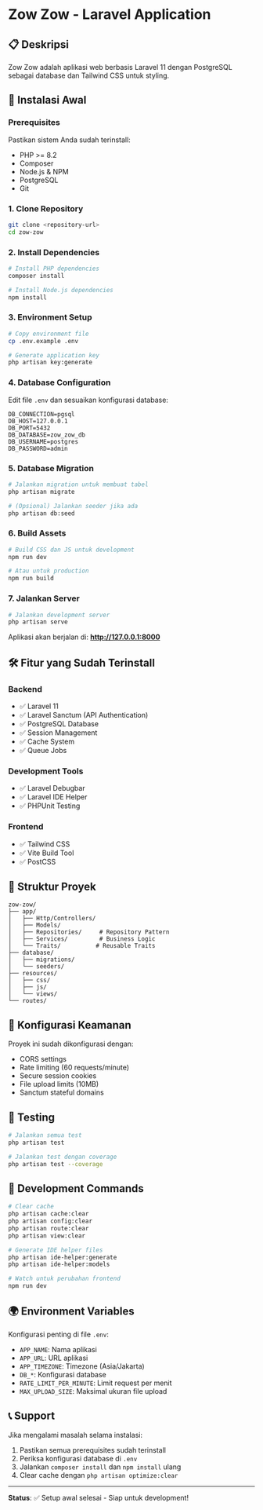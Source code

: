 # Zow Zow - Laravel Application

## 📋 Deskripsi
Zow Zow adalah aplikasi web berbasis Laravel 11 dengan PostgreSQL sebagai database dan Tailwind CSS untuk styling.

## 🚀 Instalasi Awal

### Prerequisites
Pastikan sistem Anda sudah terinstall:
- PHP >= 8.2
- Composer
- Node.js & NPM
- PostgreSQL
- Git

### 1. Clone Repository
```bash
git clone <repository-url>
cd zow-zow
```

### 2. Install Dependencies
```bash
# Install PHP dependencies
composer install

# Install Node.js dependencies
npm install
```

### 3. Environment Setup
```bash
# Copy environment file
cp .env.example .env

# Generate application key
php artisan key:generate
```

### 4. Database Configuration
Edit file `.env` dan sesuaikan konfigurasi database:
```env
DB_CONNECTION=pgsql
DB_HOST=127.0.0.1
DB_PORT=5432
DB_DATABASE=zow_zow_db
DB_USERNAME=postgres
DB_PASSWORD=admin
```

### 5. Database Migration
```bash
# Jalankan migration untuk membuat tabel
php artisan migrate

# (Opsional) Jalankan seeder jika ada
php artisan db:seed
```

### 6. Build Assets
```bash
# Build CSS dan JS untuk development
npm run dev

# Atau untuk production
npm run build
```

### 7. Jalankan Server
```bash
# Jalankan development server
php artisan serve
```

Aplikasi akan berjalan di: **http://127.0.0.1:8000**

## 🛠️ Fitur yang Sudah Terinstall

### Backend
- ✅ Laravel 11
- ✅ Laravel Sanctum (API Authentication)
- ✅ PostgreSQL Database
- ✅ Session Management
- ✅ Cache System
- ✅ Queue Jobs

### Development Tools
- ✅ Laravel Debugbar
- ✅ Laravel IDE Helper
- ✅ PHPUnit Testing

### Frontend
- ✅ Tailwind CSS
- ✅ Vite Build Tool
- ✅ PostCSS

## 📁 Struktur Proyek
```
zow-zow/
├── app/
│   ├── Http/Controllers/
│   ├── Models/
│   ├── Repositories/     # Repository Pattern
│   ├── Services/         # Business Logic
│   └── Traits/          # Reusable Traits
├── database/
│   ├── migrations/
│   └── seeders/
├── resources/
│   ├── css/
│   ├── js/
│   └── views/
└── routes/
```

## 🔧 Konfigurasi Keamanan

Proyek ini sudah dikonfigurasi dengan:
- CORS settings
- Rate limiting (60 requests/minute)
- Secure session cookies
- File upload limits (10MB)
- Sanctum stateful domains

## 🧪 Testing
```bash
# Jalankan semua test
php artisan test

# Jalankan test dengan coverage
php artisan test --coverage
```

## 📝 Development Commands

```bash
# Clear cache
php artisan cache:clear
php artisan config:clear
php artisan route:clear
php artisan view:clear

# Generate IDE helper files
php artisan ide-helper:generate
php artisan ide-helper:models

# Watch untuk perubahan frontend
npm run dev
```

## 🌍 Environment Variables

Konfigurasi penting di file `.env`:
- `APP_NAME`: Nama aplikasi
- `APP_URL`: URL aplikasi
- `APP_TIMEZONE`: Timezone (Asia/Jakarta)
- `DB_*`: Konfigurasi database
- `RATE_LIMIT_PER_MINUTE`: Limit request per menit
- `MAX_UPLOAD_SIZE`: Maksimal ukuran file upload

## 📞 Support

Jika mengalami masalah selama instalasi:
1. Pastikan semua prerequisites sudah terinstall
2. Periksa konfigurasi database di `.env`
3. Jalankan `composer install` dan `npm install` ulang
4. Clear cache dengan `php artisan optimize:clear`

---

**Status**: ✅ Setup awal selesai - Siap untuk development!
